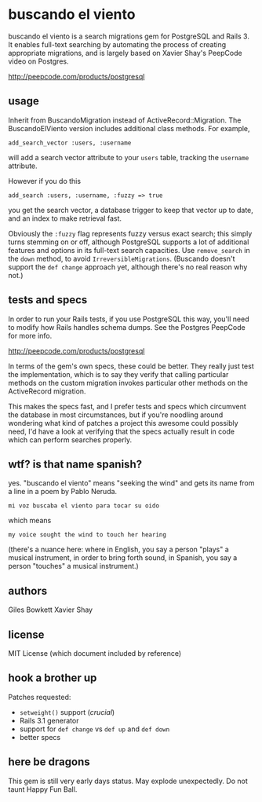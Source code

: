 buscando el viento
==================

buscando el viento is a search migrations gem for PostgreSQL and Rails 3. It enables full-text searching by automating the process of creating appropriate migrations, and is largely based on Xavier Shay's PeepCode video on Postgres.

http://peepcode.com/products/postgresql

usage
-----

Inherit from BuscandoMigration instead of ActiveRecord::Migration. The BuscandoElViento version includes additional class methods. For example,

    add_search_vector :users, :username

will add a search vector attribute to your `users` table, tracking the `username` attribute.

However if you do this

    add_search :users, :username, :fuzzy => true

you get the search vector, a database trigger to keep that vector up to date, and an index to make retrieval fast.

Obviously the `:fuzzy` flag represents fuzzy versus exact search; this simply turns stemming on or off, although PostgreSQL supports a lot of additional features and options in its full-text search capacities. Use `remove_search` in the `down` method, to avoid `IrreversibleMigrations`. (Buscando doesn't support the `def change` approach yet, although there's no real reason why not.)

tests and specs
---------------

In order to run your Rails tests, if you use PostgreSQL this way, you'll need to modify how Rails handles schema dumps. See the Postgres PeepCode for more info.

http://peepcode.com/products/postgresql

In terms of the gem's own specs, these could be better. They really just test the implementation, which is to say they verify that calling particular methods on the custom migration invokes particular other methods on the ActiveRecord migration.

This makes the specs fast, and I prefer tests and specs which circumvent the database in most circumstances, but if you're noodling around wondering what kind of patches a project this awesome could possibly need, I'd have a look at verifying that the specs actually result in code which can perform searches properly.

wtf? is that name spanish?
--------------------------

yes. "buscando el viento" means "seeking the wind" and gets its name from a line in a poem by Pablo Neruda.

    mi voz buscaba el viento para tocar su oido

which means

    my voice sought the wind to touch her hearing

(there's a nuance here: where in English, you say a person "plays" a musical instrument, in order to bring forth sound, in Spanish, you say a person "touches" a musical instrument.)

authors
-------

Giles Bowkett
Xavier Shay

license
-------

MIT License (which document included by reference)

hook a brother up
-----------------

Patches requested:

  + `setweight()` support (*crucial*)
  + Rails 3.1 generator
  + support for `def change` vs `def up` and `def down`
  + better specs

here be dragons
---------------

This gem is still very early days status. May explode unexpectedly. Do not taunt Happy Fun Ball.

